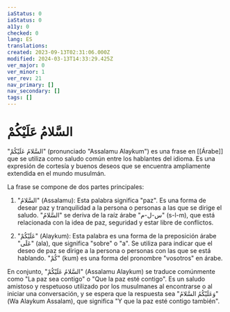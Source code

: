```yaml
---
iaStatus: 0
iaStatus: 0
a11y: 0
checked: 0
lang: ES
translations: 
created: 2023-09-13T02:31:06.000Z
modified: 2024-03-13T14:33:29.425Z
ver_major: 0
ver_minor: 1
ver_rev: 21
nav_primary: []
nav_secondary: []
tags: []
---
```

# السَّلامُ عَلَيْكُمْ

"السَّلامُ عَلَيْكُمْ" (pronunciado "Assalamu Alaykum") es una frase en [[Árabe]] que se utiliza como saludo común entre los hablantes del idioma. Es una expresión de cortesía y buenos deseos que se encuentra ampliamente extendida en el mundo musulmán.

La frase se compone de dos partes principales:

1.  "السَّلامُ" (Assalamu): Esta palabra significa "paz". Es una forma de desear paz y tranquilidad a la persona o personas a las que se dirige el saludo. "السَّلامُ" se deriva de la raíz árabe "س-ل-م" (s-l-m), que está relacionada con la idea de paz, seguridad y estar libre de conflictos.
    
2.  "عَلَيْكُمْ" (Alaykum): Esta palabra es una forma de la preposición árabe "عَلَى" (ala), que significa "sobre" o "a". Se utiliza para indicar que el deseo de paz se dirige a la persona o personas con las que se está hablando. "كُمْ" (kum) es una forma del pronombre "vosotros" en árabe.
    

En conjunto, "السَّلامُ عَلَيْكُمْ" (Assalamu Alaykum) se traduce comúnmente como "La paz sea contigo" o "Que la paz esté contigo". Es un saludo amistoso y respetuoso utilizado por los musulmanes al encontrarse o al iniciar una conversación, y se espera que la respuesta sea "وَعَلَيْكُمُ السَّلامُ" (Wa Alaykum Assalam), que significa "Y que la paz esté contigo también".